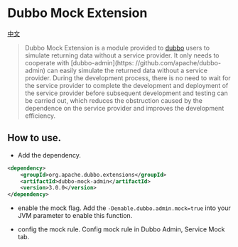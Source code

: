 # Dubbo Mock Extension

[中文](README_ch.md)
> Dubbo Mock Extension is a module provided to [dubbo](https://github.com/apache/dubbo) users to simulate returning data without a service provider. It only needs to cooperate with [dubbo-admin](https: //github.com/apache/dubbo-admin) can easily simulate the returned data without a service provider.
> During the development process, there is no need to wait for the service provider to complete the development and deployment of the service provider before subsequent development and testing can be carried out, which reduces the obstruction caused by the dependence on the service provider and improves the development efficiency.

## How to use.

- Add the dependency.

```xml
<dependency>
    <groupId>org.apache.dubbo.extensions</groupId>
    <artifactId>dubbo-mock-admin</artifactId>
    <version>3.0.0</version>
</dependency>
```

- enable the mock flag. Add the ``` -Denable.dubbo.admin.mock=true ``` into your JVM parameter to enable this function.

- config the mock rule. Config mock rule in Dubbo Admin, Service Mock tab.

